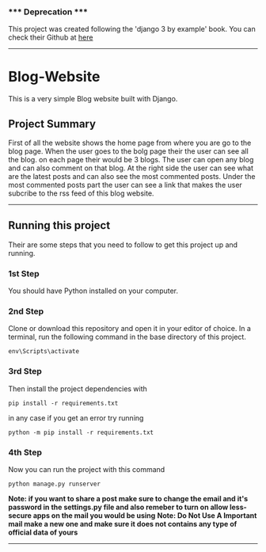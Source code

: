### *** Deprecation ***
This project was created following the 'django 3 by example' book. You can check their Github at [here](https://github.com/PacktPublishing/Django-3-by-Example)
_________________

# Blog-Website
This is a very simple Blog website built with Django.

Project Summary
---
First of all the website shows the home page from where you are go to the blog page. When the user goes to the bolg page their the user can see all the blog. on each page their would be 3 blogs. The user can open any blog and can also comment on that blog. At the right side the user can see what are the latest posts and can also see the most commented posts. Under the most commented posts part the user can see a link that makes the user subcribe to the rss feed of this blog website.

_________________
Running this project
---
Their are some steps that you need to follow to get this project up and running.

### 1st Step
You should have Python installed on your computer.

### 2nd Step
Clone or download this repository and open it in your editor of choice. In a terminal, run the following command in the base directory of this project.
```
env\Scripts\activate
```

### 3rd Step
Then install the project dependencies with
```
pip install -r requirements.txt
```
in any case if you get an error try running
```
python -m pip install -r requirements.txt
```

### 4th Step
Now you can run the project with this command
```
python manage.py runserver
```

**Note: if you want to share a post make sure to change the email and it's password in the settings.py file and also
remeber to turn on allow less-secure apps on the mail you would be using**
**Note: Do Not Use A Important mail make a new one and make sure it does not contains any type of official data of yours**
_______________
